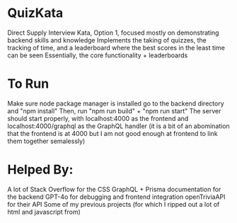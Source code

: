# QuizKata

Direct Supply Interview Kata, Option 1, focused mostly on demonstrating backend skills and knowledge
Implements the taking of quizzes, the tracking of time, and a leaderboard where the best scores in the least time can be seen
Essentially, the core functionality + leaderboards

# To Run

Make sure node package manager is installed
go to the backend directory and "npm install"
Then, run "npm run build" + "npm run start"
The server should start properly, with localhost:4000 as the frontend and localhost:4000/graphql as the GraphQL handler (it is a bit of an abomination that the frontend is at 4000 but I am not good enough at frontend to link them together semalessly)

# Helped By:

A lot of Stack Overflow for the CSS
GraphQL + Prisma documentation for the backend
GPT-4o for debugging and frontend integration
openTriviaAPI for their API
Some of my previous projects (for which I ripped out a lot of html and javascript from)
